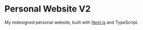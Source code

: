 # Personal Website V2

My redesigned personal website, built with [Next.js](https://nextjs.org/) and TypeScript.
